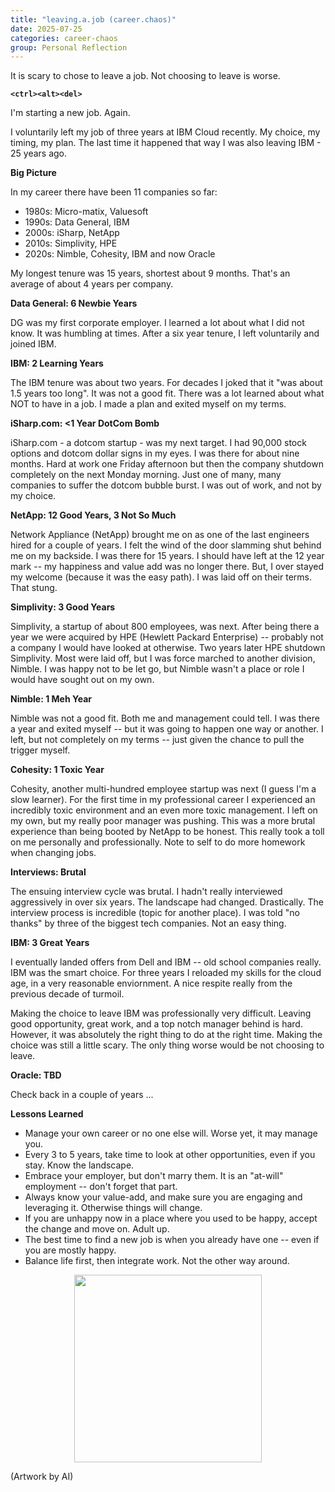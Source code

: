 ```yaml
---
title: "leaving.a.job (career.chaos)"
date: 2025-07-25
categories: career-chaos
group: Personal Reflection
---
```


It is scary to chose to leave a job.  Not choosing to leave is worse.

**`<ctrl><alt><del>`**

I'm starting a new job. Again.

I voluntarily left my job of three years at IBM Cloud recently.
My choice, my timing, my plan.  The last time it happened that way I was also leaving IBM - 25 years ago.

**Big Picture**

In my career there have been 11 companies so far:
- 1980s: Micro-matix, Valuesoft
- 1990s: Data General, IBM
- 2000s: iSharp, NetApp
- 2010s: Simplivity, HPE
- 2020s: Nimble, Cohesity, IBM and now Oracle

My longest tenure was 15 years, shortest about 9 months.  That's an average of about 4 years per company.

**Data General: 6 Newbie Years**

DG was my first corporate employer.  I learned a lot about what I did not know.  It was humbling at times.
After a six year tenure, I left voluntarily and joined IBM. 

**IBM: 2 Learning Years**

The IBM tenure was about two years.  For decades I joked that it "was about 1.5 years too long".  It was not a good fit.  There was a lot learned about what NOT to have in a job.  I made a plan and exited myself on my terms.

**iSharp.com: <1 Year DotCom Bomb**

iSharp.com - a dotcom startup - was my next target.  I had 90,000 stock options and dotcom dollar signs in my eyes.  I was there for about nine months.  Hard at work one Friday afternoon but then the  company shutdown completely on the next Monday morning.  Just one of many, many companies to suffer the dotcom bubble burst. I was out of work, and not by my choice.

**NetApp: 12 Good Years, 3 Not So Much**

Network Appliance (NetApp) brought me on as one of the last engineers hired for a couple of years.  I felt the wind of the door slamming shut behind me on my backside.  I was there for 15 years.  I should have left at the 12 year mark -- my happiness and value add was no longer there.  But, I over stayed my welcome (because it was the easy path).  I was laid off on their terms.  That stung.

**Simplivity: 3 Good Years**

Simplivity, a startup of about 800 employees, was next.  After being there a year we were acquired by HPE (Hewlett Packard Enterprise) -- probably not a company I would have looked at otherwise.  Two years later HPE shutdown Simplivity. Most were laid off, but I was force marched to another division, Nimble.  I was happy not to be let go, but Nimble wasn't a place or role I would have sought out on my own.

**Nimble: 1 Meh Year**

Nimble was not a good fit.  Both me and management could tell.  I was there a year and exited myself -- but it was going to happen one way or another. I left, but not completely on my terms -- just given the chance to pull the trigger myself.

**Cohesity: 1 Toxic Year**

Cohesity, another multi-hundred employee startup was next (I guess I'm a slow learner).  For the first time in my professional career I experienced an incredibly toxic environment and an even more toxic management.  I left on my own, but my really poor manager was pushing.  This was a more brutal experience than being booted by NetApp to be honest. This really took a toll on me personally and professionally. Note to self to do more homework when changing jobs.

**Interviews: Brutal**

The ensuing interview cycle was brutal.  I hadn't really interviewed aggressively in over six years.  The landscape had changed.  Drastically. The interview process is incredible (topic for another place).  I was told "no thanks" by three of the biggest tech companies.  Not an easy thing.

**IBM: 3 Great Years**

I eventually landed offers from Dell and IBM -- old school companies really.  IBM was the smart choice.  For three years I reloaded my skills for the cloud age, in a very reasonable enviornment.  A nice respite really from the previous decade of turmoil.

Making the choice to leave IBM was professionally very difficult.  Leaving good opportunity, great work, and a top notch manager behind is hard.
However, it was absolutely the right thing to do at the right time.  Making the choice was still a little scary.  The only thing worse would be not choosing to leave.

**Oracle: TBD**

Check back in a couple of years ...

**Lessons Learned**

- Manage your own career or no one else will.  Worse yet, it may manage you. 
- Every 3 to 5 years, take time to look at other opportunities, even if you stay.  Know the landscape.
- Embrace your employer, but don't marry them.  It is an "at-will" employment -- don't forget that part.
- Always know your value-add, and make sure you are engaging and leveraging it.  Otherwise things will change.
- If you are unhappy now in a place where you used to be happy, accept the change and move on. Adult up.
- The best time to find a new job is when you already have one -- even if you are mostly happy.
- Balance life first, then integrate work.  Not the other way around.


<p align="center"> <img src="{{ site.baseurl }}/assets/images/c0001-01.png" width="300"> </p>
(Artwork by AI)
